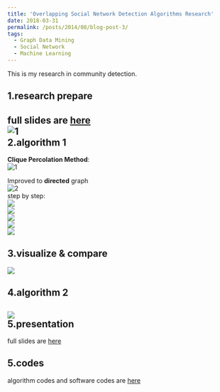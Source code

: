```yaml
---
title: 'Overlapping Social Network Detection Algorithms Research'
date: 2018-03-31
permalink: /posts/2014/08/blog-post-3/
tags:
  - Graph Data Mining
  - Social Network
  - Machine Learning
---
```

          
This is my research in community detection.
         
           
         
            
1.research prepare
-------      
full slides are [here](https://olivia-shi.github.io/files/Presention-start.pdf)    
![1](https://olivia-shi.github.io/images/network-prep.png)     
2.algorithm 1
-------
**Clique Percolation Method**:    
![1](https://olivia-shi.github.io/images/network-algor2.PNG)    

Improved to **directed** graph    
![2](https://olivia-shi.github.io/images/dirAlgor.png)    
step by step:    
![](https://olivia-shi.github.io/images/network-dir1.png)    
![](https://olivia-shi.github.io/images/network-dir2.png)     
![](https://olivia-shi.github.io/images/network-dir3.png)     
![](https://olivia-shi.github.io/images/network-dir4.png)     
![](https://olivia-shi.github.io/images/network-dir5.png)    

3.visualize & compare
-------    
![](https://olivia-shi.github.io/images/network-compare.png)    

4.algorithm 2
------    
![](https://olivia-shi.github.io/images/network-algor2.PNG)     
5.presentation
-------    
full slides are [here](https://olivia-shi.github.io/files/final-presentation.pdf)    

5.codes
-----    
algorithm codes and software codes are [here](https://github.com/olivia-shi/olivia-shi.github.io/tree/master/network)
